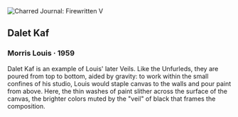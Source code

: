 <div class="artwork-of-the-day">
  <div class="container">
    <div class="img-wrapper">
      <img
        src="https://uploads7.wikiart.org/images/morris-louis/dalet-kaf-1959.jpg!Large.jpg"
        alt="Charred Journal: Firewritten V" />
    </div>
    <div class="artwork-detail">
      <div class="artwork-origin"> 
        <h2 class="artwork-name">Dalet Kaf</h2>
        <h3 class="artist">
          Morris Louis
                    ·  1959
        </h3>
      </div>
      <p class="description">
        <span class="artwork-description-text ng-binding" ng-bind-html="viewModel.ArtworkOfTheDay.Description | unsafe">Dalet Kaf is an example of Louis' later Veils. Like the Unfurleds, they are poured from top to bottom, aided by gravity: to work within the small confines of his studio, Louis would staple canvas to the walls and pour paint from above. Here, the thin washes of paint slither across the surface of the canvas, the brighter colors muted by the "veil" of black that frames the composition. </span>
                        <div class="text-shadow-container ng-hide" ng-show="showShadow"></div>
      </p>
    </div>
  </div>

</div>

